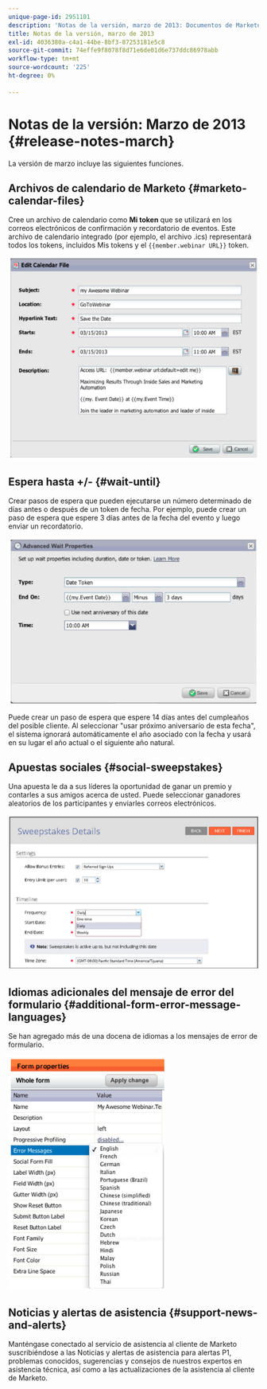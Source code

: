 ```yaml
---
unique-page-id: 2951101
description: 'Notas de la versión, marzo de 2013: Documentos de Marketo: Documentación del producto'
title: Notas de la versión, marzo de 2013
exl-id: 4036380a-c4a1-44be-8bf3-87253181e5c8
source-git-commit: 74effe9f8078f8d71e6de01d6e737ddc86978abb
workflow-type: tm+mt
source-wordcount: '225'
ht-degree: 0%

---
```


# Notas de la versión: Marzo de 2013 {#release-notes-march}

La versión de marzo incluye las siguientes funciones.

## Archivos de calendario de Marketo {#marketo-calendar-files}

Cree un archivo de calendario como **Mi token** que se utilizará en los correos electrónicos de confirmación y recordatorio de eventos. Este archivo de calendario integrado (por ejemplo, el archivo .ics) representará todos los tokens, incluidos Mis tokens y el `{{member.webinar URL}}` token.

![](assets/image2014-9-22-15-3a35-3a24.png)

## Espera hasta +/- {#wait-until}

Crear pasos de espera que pueden ejecutarse un número determinado de días antes o después de un token de fecha. Por ejemplo, puede crear un paso de espera que espere 3 días antes de la fecha del evento y luego enviar un recordatorio.

![](assets/image2014-9-22-15-3a35-3a44.png)

Puede crear un paso de espera que espere 14 días antes del cumpleaños del posible cliente. Al seleccionar &quot;usar próximo aniversario de esta fecha&quot;, el sistema ignorará automáticamente el año asociado con la fecha y usará en su lugar el año actual o el siguiente año natural.

## Apuestas sociales {#social-sweepstakes}

Una apuesta le da a sus líderes la oportunidad de ganar un premio y contarles a sus amigos acerca de usted. Puede seleccionar ganadores aleatorios de los participantes y enviarles correos electrónicos.

![](assets/image2014-9-22-15-3a36-3a55.png)

## Idiomas adicionales del mensaje de error del formulario {#additional-form-error-message-languages}

Se han agregado más de una docena de idiomas a los mensajes de error de formulario.

![](assets/image2014-9-22-15-3a37-3a25.png)

## Noticias y alertas de asistencia {#support-news-and-alerts}

Manténgase conectado al servicio de asistencia al cliente de Marketo suscribiéndose a las Noticias y alertas de asistencia para alertas P1, problemas conocidos, sugerencias y consejos de nuestros expertos en asistencia técnica, así como a las actualizaciones de la asistencia al cliente de Marketo.
